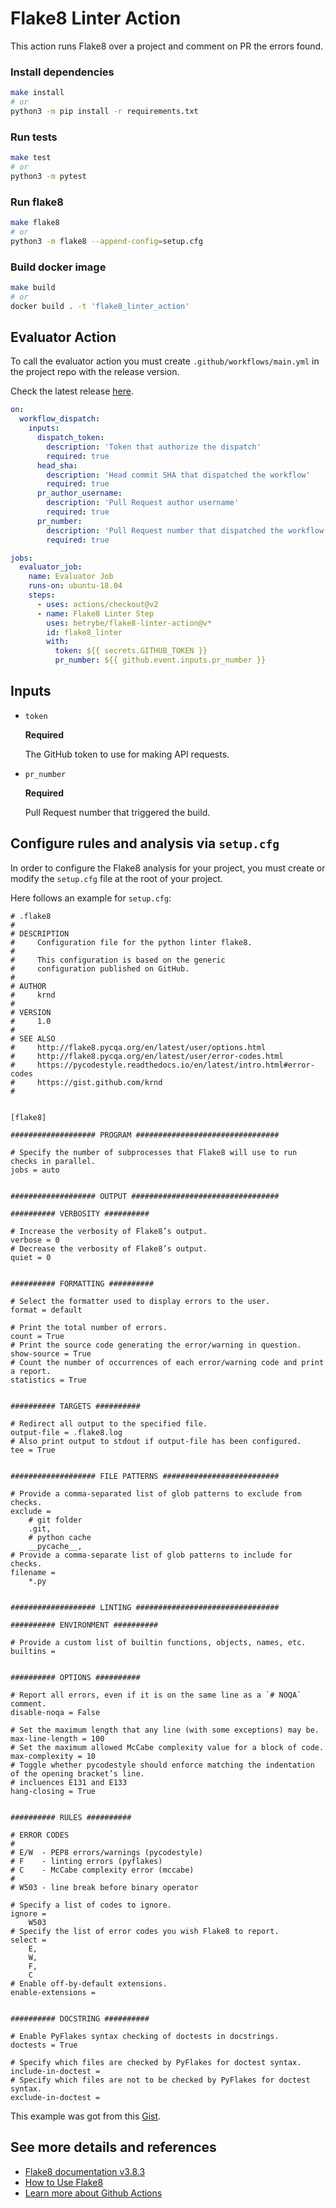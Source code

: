 # Flake8 Linter Action

This action runs Flake8 over a project and comment on PR the errors found.

### Install dependencies

```sh
make install
# or
python3 -m pip install -r requirements.txt
```

### Run tests

```sh
make test
# or
python3 -m pytest
```

### Run flake8

```sh
make flake8
# or
python3 -m flake8 --append-config=setup.cfg
```

### Build docker image

```sh
make build
# or
docker build . -t 'flake8_linter_action'
```

## Evaluator Action

To call the evaluator action you must create `.github/workflows/main.yml` in the project repo with the release version.

Check the latest release [here](https://github.com/betrybe/flake8-linter-action/releases).

```yml
on:
  workflow_dispatch:
    inputs:
      dispatch_token:
        description: 'Token that authorize the dispatch'
        required: true
      head_sha:
        description: 'Head commit SHA that dispatched the workflow'
        required: true
      pr_author_username:
        description: 'Pull Request author username'
        required: true
      pr_number:
        description: 'Pull Request number that dispatched the workflow'
        required: true

jobs:
  evaluator_job:
    name: Evaluator Job
    runs-on: ubuntu-18.04
    steps:
      - uses: actions/checkout@v2
      - name: Flake8 Linter Step
        uses: betrybe/flake8-linter-action@v*
        id: flake8_linter
        with:
          token: ${{ secrets.GITHUB_TOKEN }}
          pr_number: ${{ github.event.inputs.pr_number }}
```

## Inputs

- `token`

  **Required**

  The GitHub token to use for making API requests.

- `pr_number`

  **Required**

  Pull Request number that triggered the build.

## Configure rules and analysis via `setup.cfg`

In order to configure the Flake8 analysis for your project, you must create or modify the `setup.cfg` file at the root of your project.

Here follows an example for `setup.cfg`:

```
# .flake8
#
# DESCRIPTION
#     Configuration file for the python linter flake8.
#
#     This configuration is based on the generic
#     configuration published on GitHub.
#
# AUTHOR
#     krnd
#
# VERSION
#     1.0
#
# SEE ALSO
#     http://flake8.pycqa.org/en/latest/user/options.html
#     http://flake8.pycqa.org/en/latest/user/error-codes.html
#     https://pycodestyle.readthedocs.io/en/latest/intro.html#error-codes
#     https://gist.github.com/krnd
#


[flake8]

################### PROGRAM ################################

# Specify the number of subprocesses that Flake8 will use to run checks in parallel.
jobs = auto


################### OUTPUT #################################

########## VERBOSITY ##########

# Increase the verbosity of Flake8’s output.
verbose = 0
# Decrease the verbosity of Flake8’s output.
quiet = 0


########## FORMATTING ##########

# Select the formatter used to display errors to the user.
format = default

# Print the total number of errors.
count = True
# Print the source code generating the error/warning in question.
show-source = True
# Count the number of occurrences of each error/warning code and print a report.
statistics = True


########## TARGETS ##########

# Redirect all output to the specified file.
output-file = .flake8.log
# Also print output to stdout if output-file has been configured.
tee = True


################### FILE PATTERNS ##########################

# Provide a comma-separated list of glob patterns to exclude from checks.
exclude =
    # git folder
    .git,
    # python cache
    __pycache__,
# Provide a comma-separate list of glob patterns to include for checks.
filename =
    *.py


################### LINTING ################################

########## ENVIRONMENT ##########

# Provide a custom list of builtin functions, objects, names, etc.
builtins =


########## OPTIONS ##########

# Report all errors, even if it is on the same line as a `# NOQA` comment.
disable-noqa = False

# Set the maximum length that any line (with some exceptions) may be.
max-line-length = 100
# Set the maximum allowed McCabe complexity value for a block of code.
max-complexity = 10
# Toggle whether pycodestyle should enforce matching the indentation of the opening bracket’s line.
# incluences E131 and E133
hang-closing = True


########## RULES ##########

# ERROR CODES
#
# E/W  - PEP8 errors/warnings (pycodestyle)
# F    - linting errors (pyflakes)
# C    - McCabe complexity error (mccabe)
#
# W503 - line break before binary operator

# Specify a list of codes to ignore.
ignore =
    W503
# Specify the list of error codes you wish Flake8 to report.
select =
    E,
    W,
    F,
    C
# Enable off-by-default extensions.
enable-extensions =


########## DOCSTRING ##########

# Enable PyFlakes syntax checking of doctests in docstrings.
doctests = True

# Specify which files are checked by PyFlakes for doctest syntax.
include-in-doctest =
# Specify which files are not to be checked by PyFlakes for doctest syntax.
exclude-in-doctest =
```

This example was got from this [Gist](https://gist.github.com/krnd/1f3fb6c05af365977e486c47cb7b4a72#file-flake8).

## See more details and references

- [Flake8 documentation v3.8.3](https://buildmedia.readthedocs.org/media/pdf/flake8/latest/flake8.pdf)
- [How to Use Flake8](https://simpleisbetterthancomplex.com/packages/2016/08/05/flake8.html)
- [Learn more about Github Actions](https://help.github.com/en/actions/automating-your-workflow-with-github-actions/creating-a-docker-container-action)
